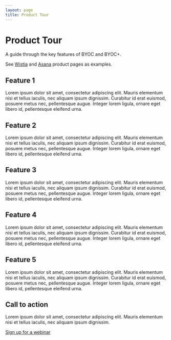```yaml
---
layout: page
title: Product Tour
---
```


# Product Tour

A guide through the key features of BYOC and BYOC+.

See [Wistia](http://wistia.com/product) and [Asana](http://asana.com/product) product pages as examples.

## Feature 1

Lorem ipsum dolor sit amet, consectetur adipiscing elit. Mauris elementum nisi et tellus iaculis, nec aliquam ipsum dignissim. Curabitur id erat euismod, posuere metus nec, pellentesque augue. Integer lorem ligula, ornare eget libero id, pellentesque eleifend urna.

## Feature 2

Lorem ipsum dolor sit amet, consectetur adipiscing elit. Mauris elementum nisi et tellus iaculis, nec aliquam ipsum dignissim. Curabitur id erat euismod, posuere metus nec, pellentesque augue. Integer lorem ligula, ornare eget libero id, pellentesque eleifend urna.

## Feature 3

Lorem ipsum dolor sit amet, consectetur adipiscing elit. Mauris elementum nisi et tellus iaculis, nec aliquam ipsum dignissim. Curabitur id erat euismod, posuere metus nec, pellentesque augue. Integer lorem ligula, ornare eget libero id, pellentesque eleifend urna.

## Feature 4

Lorem ipsum dolor sit amet, consectetur adipiscing elit. Mauris elementum nisi et tellus iaculis, nec aliquam ipsum dignissim. Curabitur id erat euismod, posuere metus nec, pellentesque augue. Integer lorem ligula, ornare eget libero id, pellentesque eleifend urna.

## Feature 5

Lorem ipsum dolor sit amet, consectetur adipiscing elit. Mauris elementum nisi et tellus iaculis, nec aliquam ipsum dignissim. Curabitur id erat euismod, posuere metus nec, pellentesque augue. Integer lorem ligula, ornare eget libero id, pellentesque eleifend urna.

## Call to action

Lorem ipsum dolor sit amet, consectetur adipiscing elit. Mauris elementum nisi et tellus iaculis, nec aliquam ipsum dignissim.

<a class="btn btn-lg btn-primary" href="{{ site.baseurl }}/webinars">Sign up for a webinar</a>